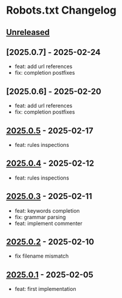 <!-- Keep a Changelog guide -> https://keepachangelog.com -->

# Robots.txt Changelog

## [Unreleased]

## [2025.0.7] - 2025-02-24

- feat: add url references
- fix: completion postfixes

## [2025.0.6] - 2025-02-20

- feat: add url references
- fix: completion postfixes

## [2025.0.5] - 2025-02-17

- feat: rules inspections

## [2025.0.4] - 2025-02-12

- feat: rules inspections

## [2025.0.3] - 2025-02-11

- feat: keywords completion
- fix: grammar parsing
- feat: implement commenter

## [2025.0.2] - 2025-02-10

- fix filename mismatch

## [2025.0.1] - 2025-02-05

- feat: first implementation

[Unreleased]: https://github.com/xepozz/robots-txt-plugin/compare/v2025.0.5...HEAD

[2025.0.5]: https://github.com/xepozz/robots-txt-plugin/compare/v2025.0.4...v2025.0.5

[2025.0.4]: https://github.com/xepozz/robots-txt-plugin/compare/v2025.0.3...v2025.0.4

[2025.0.3]: https://github.com/xepozz/robots-txt-plugin/compare/v2025.0.2...v2025.0.3

[2025.0.2]: https://github.com/xepozz/robots-txt-plugin/compare/v2025.0.1...v2025.0.2

[2025.0.1]: https://github.com/xepozz/robots-txt-plugin/commits/v2025.0.1
